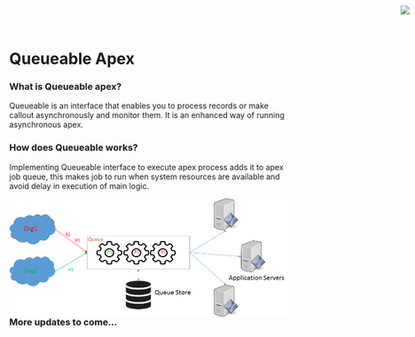 <div style="text-align:right;top: 10px;position: absolute;right: 10px;" markdown="1">
	<img align="right" src="http://www.smsmt.com/hs-fs/hubfs/SMS_Logo-1.png?t=1490163156935&amp;width=300&amp;name=SMS_Logo-1.png"/>
</div>

# Queueable Apex #

### What is Queueable apex? ###
Queueable is an interface that enables you to process records or make callout asynchronously and monitor them. It is an enhanced way of running asynchronous apex.

### How does Queueable works? ###
Implementing Queueable interface to execute apex process adds it to apex job queue, this makes job to run when system resources are available and avoid delay in execution of main logic.

<img align="right" src="./Queue_Framework.png"/>

### More updates to come... ###

